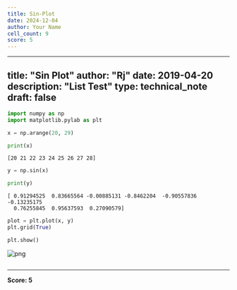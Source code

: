 ```yaml
---
title: Sin-Plot
date: 2024-12-04
author: Your Name
cell_count: 9
score: 5
---
```


---
title: "Sin Plot"
author: "Rj"
date: 2019-04-20
description: "List Test"
type: technical_note
draft: false
---

```python
import numpy as np
import matplotlib.pylab as plt
```


```python
x = np.arange(20, 29)
```


```python
print(x)
```

    [20 21 22 23 24 25 26 27 28]



```python
y = np.sin(x)
```


```python
print(y)
```

    [ 0.91294525  0.83665564 -0.00885131 -0.8462204  -0.90557836 -0.13235175
      0.76255845  0.95637593  0.27090579]



```python
plot = plt.plot(x, y)
plt.grid(True)
```


```python
plt.show()
```


    
![png](/mlnotes/images/sin-plot_7_0.png)
    



```python

```


---
**Score: 5**